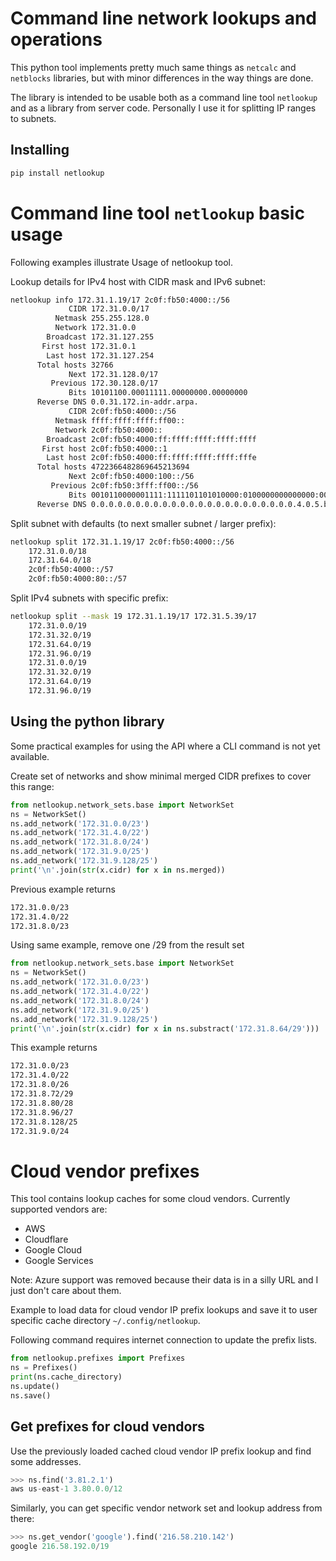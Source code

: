 # Command line network lookups and operations

This python tool implements pretty much same things as `netcalc` and `netblocks` libraries, but
with minor differences in the way things are done.

The library is intended to be usable both as a command line tool `netlookup` and as a library from
server code. Personally I use it for splitting IP ranges to subnets.

## Installing

```bash
pip install netlookup
```

# Command line tool `netlookup` basic usage

Following examples illustrate Usage of netlookup tool.

Lookup details for IPv4 host with CIDR mask and IPv6 subnet:

```bash
netlookup info 172.31.1.19/17 2c0f:fb50:4000::/56
             CIDR 172.31.0.0/17
          Netmask 255.255.128.0
          Network 172.31.0.0
        Broadcast 172.31.127.255
       First host 172.31.0.1
        Last host 172.31.127.254
      Total hosts 32766
             Next 172.31.128.0/17
         Previous 172.30.128.0/17
             Bits 10101100.00011111.00000000.00000000
      Reverse DNS 0.0.31.172.in-addr.arpa.
             CIDR 2c0f:fb50:4000::/56
          Netmask ffff:ffff:ffff:ff00::
          Network 2c0f:fb50:4000::
        Broadcast 2c0f:fb50:4000:ff:ffff:ffff:ffff:ffff
       First host 2c0f:fb50:4000::1
        Last host 2c0f:fb50:4000:ff:ffff:ffff:ffff:fffe
      Total hosts 4722366482869645213694
             Next 2c0f:fb50:4000:100::/56
         Previous 2c0f:fb50:3fff:ff00::/56
             Bits 0010110000001111:1111101101010000:0100000000000000:0000000000000000:0000000000000000:0000000000000000:0000000000000000:0000000000000000
      Reverse DNS 0.0.0.0.0.0.0.0.0.0.0.0.0.0.0.0.0.0.0.0.0.0.0.4.0.5.b.f.f.0.c.2.ip6.arpa.
```

Split subnet with defaults (to next smaller subnet / larger prefix):

```bash
netlookup split 172.31.1.19/17 2c0f:fb50:4000::/56
    172.31.0.0/18
    172.31.64.0/18
    2c0f:fb50:4000::/57
    2c0f:fb50:4000:80::/57
```

Split IPv4 subnets with specific prefix:

```bash
netlookup split --mask 19 172.31.1.19/17 172.31.5.39/17
    172.31.0.0/19
    172.31.32.0/19
    172.31.64.0/19
    172.31.96.0/19
    172.31.0.0/19
    172.31.32.0/19
    172.31.64.0/19
    172.31.96.0/19
```

Using the python library
------------------------

Some practical examples for using the API where a CLI command is not yet available.

Create set of networks and show minimal merged CIDR prefixes to cover this range:

```python
from netlookup.network_sets.base import NetworkSet
ns = NetworkSet()
ns.add_network('172.31.0.0/23')
ns.add_network('172.31.4.0/22')
ns.add_network('172.31.8.0/24')
ns.add_network('172.31.9.0/25')
ns.add_network('172.31.9.128/25')
print('\n'.join(str(x.cidr) for x in ns.merged))
```

Previous example returns

```bash
172.31.0.0/23
172.31.4.0/22
172.31.8.0/23
```

Using same example, remove one /29 from the result set

```python
from netlookup.network_sets.base import NetworkSet
ns = NetworkSet()
ns.add_network('172.31.0.0/23')
ns.add_network('172.31.4.0/22')
ns.add_network('172.31.8.0/24')
ns.add_network('172.31.9.0/25')
ns.add_network('172.31.9.128/25')
print('\n'.join(str(x.cidr) for x in ns.substract('172.31.8.64/29')))
```

This example returns

```bash
172.31.0.0/23
172.31.4.0/22
172.31.8.0/26
172.31.8.72/29
172.31.8.80/28
172.31.8.96/27
172.31.8.128/25
172.31.9.0/24
````

# Cloud vendor prefixes

This tool contains lookup caches for some cloud vendors. Currently supported vendors are:

- AWS
- Cloudflare
- Google Cloud
- Google Services

Note: Azure support was removed because their data is in a silly URL and I just don't
care about them.

Example to load data for cloud vendor IP prefix lookups and save it to user specific cache
directory `~/.config/netlookup`.

Following command requires internet connection to update the prefix lists.

```python
from netlookup.prefixes import Prefixes
ns = Prefixes()
print(ns.cache_directory)
ns.update()
ns.save()
````

## Get prefixes for cloud vendors

Use the previously loaded cached cloud vendor IP prefix lookup and find some addresses.

```python
>>> ns.find('3.81.2.1')
aws us-east-1 3.80.0.0/12
````

Similarly, you can get specific vendor network set and lookup address from there:

```python
>>> ns.get_vendor('google').find('216.58.210.142')
google 216.58.192.0/19
```
